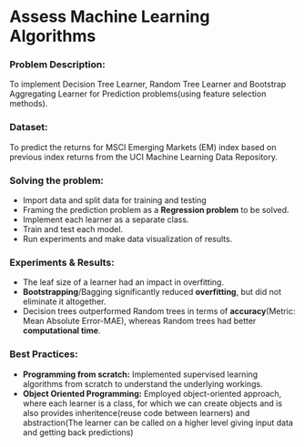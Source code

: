 # Assess Machine Learning Algorithms

### Problem Description:
To implement Decision Tree Learner, Random Tree Learner and Bootstrap Aggregating Learner for Prediction problems(using feature selection methods).

### Dataset: 
To predict the returns for MSCI Emerging Markets (EM) index based on previous index returns from the UCI Machine Learning Data Repository.

### Solving the problem:
* Import data and split data for training and testing
* Framing the prediction problem as a **Regression problem** to be solved.
* Implement each learner as a separate class.
* Train and test each model.
* Run experiments and make data visualization of results.

### Experiments & Results:
* The leaf size of a learner had an impact in overfitting. 
* **Bootstrapping**/Bagging significantly reduced **overfitting**, but did not eliminate it altogether. 
* Decision trees outperformed Random trees in terms of **accuracy**(Metric: Mean Absolute Error-MAE), whereas Random trees had better **computational time**.

### Best Practices:
* **Programming from scratch:** Implemented supervised learning algorithms from scratch to understand the underlying workings.
* **Object Oriented Programming:** Employed object-oriented approach, where each learner is a class, for which we can create objects and is also provides inheritence(reuse code between learners) and abstraction(The learner can be called on a higher level giving input data and getting back predictions)
